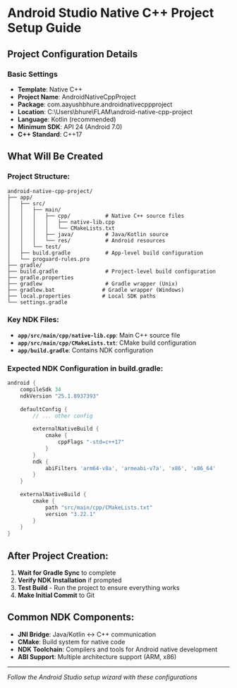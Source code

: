 # Android Studio Native C++ Project Setup Guide

## Project Configuration Details

### Basic Settings
- **Template**: Native C++
- **Project Name**: AndroidNativeCppProject
- **Package**: com.aayushbhure.androidnativecppproject
- **Location**: C:\Users\bhure\FLAM\android-native-cpp-project
- **Language**: Kotlin (recommended)
- **Minimum SDK**: API 24 (Android 7.0)
- **C++ Standard**: C++17

## What Will Be Created

### Project Structure:
```
android-native-cpp-project/
├── app/
│   ├── src/
│   │   ├── main/
│   │   │   ├── cpp/           # Native C++ source files
│   │   │   │   ├── native-lib.cpp
│   │   │   │   └── CMakeLists.txt
│   │   │   ├── java/          # Java/Kotlin source
│   │   │   └── res/           # Android resources
│   │   └── test/
│   ├── build.gradle           # App-level build configuration
│   └── proguard-rules.pro
├── gradle/
├── build.gradle               # Project-level build configuration
├── gradle.properties
├── gradlew                    # Gradle wrapper (Unix)
├── gradlew.bat               # Gradle wrapper (Windows)
├── local.properties          # Local SDK paths
└── settings.gradle
```

### Key NDK Files:
- **`app/src/main/cpp/native-lib.cpp`**: Main C++ source file
- **`app/src/main/cpp/CMakeLists.txt`**: CMake build configuration
- **`app/build.gradle`**: Contains NDK configuration

### Expected NDK Configuration in build.gradle:
```gradle
android {
    compileSdk 34
    ndkVersion "25.1.8937393"
    
    defaultConfig {
        // ... other config
        
        externalNativeBuild {
            cmake {
                cppFlags "-std=c++17"
            }
        }
        ndk {
            abiFilters 'arm64-v8a', 'armeabi-v7a', 'x86', 'x86_64'
        }
    }
    
    externalNativeBuild {
        cmake {
            path "src/main/cpp/CMakeLists.txt"
            version "3.22.1"
        }
    }
}
```

## After Project Creation:

1. **Wait for Gradle Sync** to complete
2. **Verify NDK Installation** if prompted
3. **Test Build** - Run the project to ensure everything works
4. **Make Initial Commit** to Git

## Common NDK Components:
- **JNI Bridge**: Java/Kotlin ↔ C++ communication
- **CMake**: Build system for native code
- **NDK Toolchain**: Compilers and tools for Android native development
- **ABI Support**: Multiple architecture support (ARM, x86)

---
*Follow the Android Studio setup wizard with these configurations*